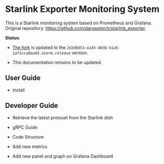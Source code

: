 # Starlink Exporter Monitoring System

This is a Starlink monitoring system based on Prometheus and Grafana. 
Original repository: https://github.com/danopstech/starlink_exporter.

**Status**: 

* [The fork](https://github.com/clarkzjw/starlink_exporter) is updated to the `2d2db653-e245-403b-b1a5-1af2cca0aa43.uterm.release` version.

* This documentation remains to be updated.

## User Guide

* Install

## Developer Guide

* Retrieve the latest protoset from the Starlink dish

* gRPC Guide

* Code Structure

* Add new metrics

* Add new panel and graph on Grafana Dashboard
